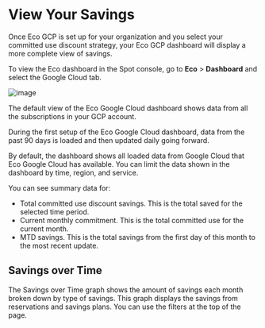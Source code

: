 <meta name="robots" content="noindex">

# View Your Savings

Once Eco GCP is set up for your organization and you select your committed use discount strategy, your Eco GCP dashboard will display a more complete view of savings.

To view the Eco dashboard in the Spot console, go to **Eco** > **Dashboard** and select the Google Cloud tab.

![image](https://github.com/user-attachments/assets/fd8d242c-9552-462a-8fe3-789b0d83f539)

The default view of the Eco Google Cloud dashboard shows data from all the subscriptions in your GCP account.

During the first setup of the Eco Google Cloud dashboard, data from the past 90 days is loaded and then updated daily going forward.

By default, the dashboard shows all loaded data from Google Cloud that Eco Google Cloud has available. You can limit the data shown in the dashboard by time, region, and service.

You can see summary data for:

- Total committed use discount savings. This is the total saved for the selected time period.
- Current monthly commitment. This is the total committed use for the current month.
- MTD savings. This is the total savings from the first day of this month to the most recent update.

## Savings over Time

The Savings over Time graph shows the amount of savings each month broken down by type of savings. This graph displays the savings from reservations and savings plans. You can use the filters at the top of the page.

